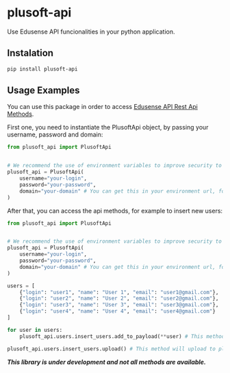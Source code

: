 # plusoft-api

Use Edusense API funcionalities in your python application.

## Instalation
```sh
pip install plusoft-api
```

## Usage Examples
You can use this package in order to access [Edusense API Rest Api Methods](https://edusense.docs.apiary.io/#introduction/overview/requisicoes).

First one, you need to instantiate the PlusoftApi object, by passing your username, password and domain:
```python
from plusoft_api import PlusoftApi


# We recommend the use of environment variables to improve security to your credentials
plusoft_api = PlusoftApi(
    username="your-login",
    password="your-password",
    domain="your-domain" # You can get this in your environment url, for example: https://{your-domain}.edusense.app
)
```

After that, you can access the api methods, for example to insert new users:
```python
from plusoft_api import PlusoftApi


# We recommend the use of environment variables to improve security to your credentials
plusoft_api = PlusoftApi(
    username="your-login",
    password="your-password",
    domain="your-domain" # You can get this in your environment url, for example: https://{your-domain}.edusense.app
)

users = [
    {"login": "user1", "name": "User 1", "email": "user1@gmail.com"},
    {"login": "user2", "name": "User 2", "email": "user2@gmail.com"},
    {"login": "user3", "name": "User 3", "email": "user3@gmail.com"},
    {"login": "user4", "name": "User 4", "email": "user4@gmail.com"}
]

for user in users:
    plusoft_api.users.insert_users.add_to_payload(**user) # This method will check and store in memory the user to use later to generate payload and upload to plusoft

plusoft_api.users.insert_users.upload() # This method will upload to plusoft the users stored by add_to_payload method
```

_**This library is under development and not all methods are available.**_
